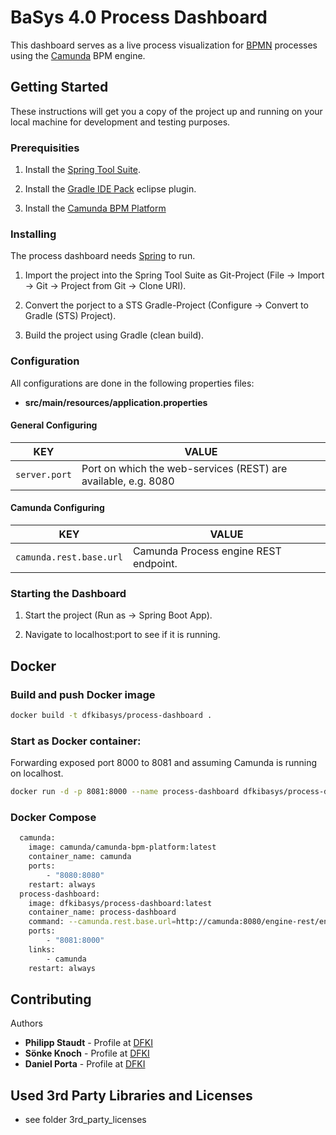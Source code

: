 # BaSys 4.0 Process Dashboard

This dashboard serves as a live process visualization for [BPMN](http://www.bpmn.org/) processes using the [Camunda](https://camunda.org/) BPM engine.

## Getting Started
These instructions will get you a copy of the project up and running on your local machine for development and testing purposes. 

### Prerequisities

1) Install the [Spring Tool Suite](https://spring.io/tools).

2) Install the [Gradle IDE Pack](https://marketplace.eclipse.org/content/gradle-ide-pack) eclipse plugin.

3) Install the [Camunda BPM Platform](https://camunda.com/download/)

### Installing

The process dashboard needs [Spring](https://spring.io/) to run.

1) Import the project into the Spring Tool Suite as Git-Project (File -> Import -> Git -> Project from Git -> Clone URI).

2) Convert the porject to a STS Gradle-Project (Configure -> Convert to Gradle (STS) Project).

3) Build the project using Gradle (clean build).

### Configuration

All configurations are done in the following properties files: 
- **src/main/resources/application.properties**

#### General Configuring

| KEY                          | VALUE |
| ------                       | ------ |
| `server.port`                | Port on which the web-services (REST) are available, e.g. 8080  |

#### Camunda Configuring

| KEY                          | VALUE |
| ------                       | ------ |
| `camunda.rest.base.url`      | Camunda Process engine REST endpoint. |

### Starting the Dashboard
1) Start the project (Run as -> Spring Boot App).

2) Navigate to localhost:port to see if it is running.

## Docker

### Build and push Docker image

```bash
docker build -t dfkibasys/process-dashboard .
```

### Start as Docker container:
Forwarding exposed port 8000 to 8081 and assuming Camunda is running on localhost.

```bash
docker run -d -p 8081:8000 --name process-dashboard dfkibasys/process-dashboard --camunda.rest.base.url=http://localhost:8080/engine-rest/engine/default
```

### Docker Compose

```bash
  camunda:
    image: camunda/camunda-bpm-platform:latest
    container_name: camunda
    ports:
        - "8080:8080"
    restart: always
  process-dashboard:
    image: dfkibasys/process-dashboard:latest
    container_name: process-dashboard
    command: --camunda.rest.base.url=http://camunda:8080/engine-rest/engine/default
    ports:
        - "8081:8000"
    links:
        - camunda
    restart: always

```

## Contributing
Authors

* **Philipp Staudt** - Profile at [DFKI](https://www.dfki.de/web/ueber-uns/mitarbeiter/person/phst02)
* **Sönke Knoch** - Profile at [DFKI](https://www.dfki.de/web/ueber-uns/mitarbeiter/person/sokn01)
* **Daniel Porta** - Profile at [DFKI](https://www.dfki.de/web/ueber-uns/mitarbeiter/person/dapo01/)

## Used 3rd Party Libraries and Licenses
* see folder 3rd_party_licenses
